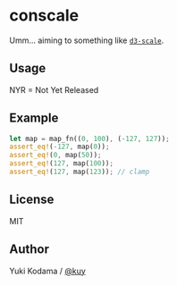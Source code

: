 # conscale

Umm... aiming to something like [`d3-scale`](https://github.com/d3/d3-scale).

## Usage

NYR = Not Yet Released

## Example

```rust
let map = map_fn((0, 100), (-127, 127));
assert_eq!(-127, map(0));
assert_eq!(0, map(50));
assert_eq!(127, map(100));
assert_eq!(127, map(123)); // clamp
```

## License

MIT

## Author

Yuki Kodama / [@kuy](https://twitter.com/kuy)
